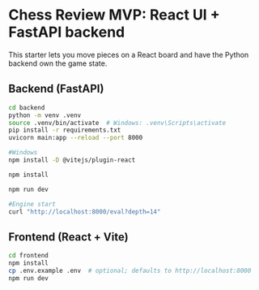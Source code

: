 # Chess Review MVP: React UI + FastAPI backend

This starter lets you move pieces on a React board and have the Python backend own the game state.

## Backend (FastAPI)
```bash
cd backend
python -m venv .venv
source .venv/bin/activate  # Windows: .venv\Scripts\activate
pip install -r requirements.txt
uvicorn main:app --reload --port 8000
```
```bash
#Windows
npm install -D @vitejs/plugin-react

npm install

npm run dev

```
```bash
#Engine start
curl "http://localhost:8000/eval?depth=14"

```



## Frontend (React + Vite)
```bash
cd frontend
npm install
cp .env.example .env  # optional; defaults to http://localhost:8000
npm run dev
```


